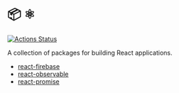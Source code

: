 # 📦 ⚛️ ️

[![Actions Status](https://github.com/jameslnewell/react/workflows/main/badge.svg)](https://github.com/jameslnewell/react/actions)

A collection of packages for building React applications.

- [react-firebase](./packages/react-firebase)
- [react-observable](./packages/react-observable)
- [react-promise](./packages/react-promise)
